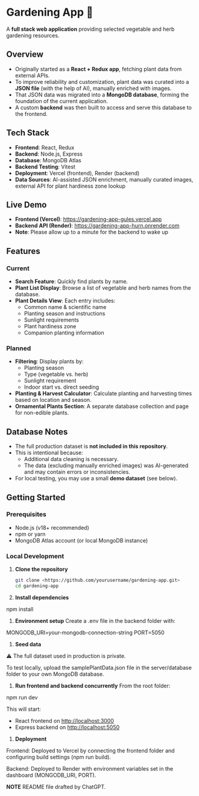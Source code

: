 # Gardening App 🌱

A **full stack web application** providing selected vegetable and herb gardening resources.

## Overview

- Originally started as a **React + Redux app**, fetching plant data from external APIs.
- To improve reliability and customization, plant data was curated into a **JSON file** (with the help of AI), manually enriched with images.
- That JSON data was migrated into a **MongoDB database**, forming the foundation of the current application.
- A custom **backend** was then built to access and serve this database to the frontend.

## Tech Stack

- **Frontend**: React, Redux
- **Backend**: Node.js, Express
- **Database**: MongoDB Atlas
- **Backend Testing**: Vitest
- **Deployment**: Vercel (frontend), Render (backend)
- **Data Sources**: AI-assisted JSON enrichment, manually curated images, external API for plant hardiness zone lookup

## Live Demo

- **Frontend (Vercel)**: https://gardening-app-gules.vercel.app
- **Backend API (Render)**: https://gardening-app-hurn.onrender.com
- **Note**: Please allow up to a minute for the backend to wake up

## Features

### Current

- **Search Feature**: Quickly find plants by name.
- **Plant List Display**: Browse a list of vegetable and herb names from the database.
- **Plant Details View**: Each entry includes:
    - Common name & scientific name
    - Planting season and instructions
    - Sunlight requirements
    - Plant hardiness zone
    - Companion planting information

### Planned

- **Filtering**: Display plants by:
    - Planting season
    - Type (vegetable vs. herb)
    - Sunlight requirement
    - Indoor start vs. direct seeding
- **Planting & Harvest Calculator**: Calculate planting and harvesting times based on location and season.
- **Ornamental Plants Section**: A separate database collection and page for non-edible plants.

## Database Notes

- The full production dataset is **not included in this repository**.
- This is intentional because:
    - Additional data cleaning is necessary.
    - The data (excluding manually enriched images) was AI-generated and may contain errors or inconsistencies.
- For local testing, you may use a small **demo dataset** (see below).

## Getting Started

### Prerequisites

- Node.js (v18+ recommended)
- npm or yarn
- MongoDB Atlas account (or local MongoDB instance)

### Local Development

1. **Clone the repository**
    
    ```bash
    git clone <https://github.com/yourusername/gardening-app.git>
    cd gardening-app
    
    ```
    
2. **Install dependencies**

npm install

1. **Environment setup**
Create a .env file in the backend folder with:

MONGODB_URI=your-mongodb-connection-string
PORT=5050

1. **Seed data**

⚠️ The full dataset used in production is private.

To test locally, upload the samplePlantData.json file in the server/database folder to your own MongoDB database.

1. **Run frontend and backend concurrently**
From the root folder:

npm run dev

This will start:

- React frontend on [http://localhost:3000](http://localhost:3000/)
- Express backend on [http://localhost:5050](http://localhost:5050/)
1. **Deployment**

Frontend: Deployed to Vercel by connecting the frontend folder and configuring build settings (npm run build).

Backend: Deployed to Render with environment variables set in the dashboard (MONGODB_URI, PORT).

**NOTE**
README file drafted by ChatGPT.
